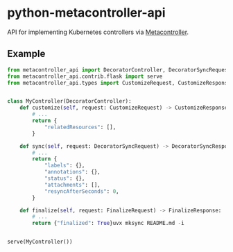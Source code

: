# python-metacontroller-api

[Metacontroller]: https://github.com/metacontroller/metacontroller/

API for implementing Kubernetes controllers via [Metacontroller].

## Example

<!-- run `uvx mksync -i README.md` to update. -->
<!-- include code:python examples/skeleton/skeleton.py -->

```python
from metacontroller_api import DecoratorController, DecoratorSyncRequest, DecoratorSyncResponse
from metacontroller_api.contrib.flask import serve
from metacontroller_api.types import CustomizeRequest, CustomizeResponse, FinalizeRequest, FinalizeResponse


class MyController(DecoratorController):
    def customize(self, request: CustomizeRequest) -> CustomizeResponse:
        # ...
        return {
            "relatedResources": [],
        }

    def sync(self, request: DecoratorSyncRequest) -> DecoratorSyncResponse:
        # ...
        return {
            "labels": {},
            "annotations": {},
            "status": {},
            "attachments": [],
            "resyncAfterSeconds": 0,
        }

    def finalize(self, request: FinalizeRequest) -> FinalizeResponse:
        # ...
        return {"finalized": True}uvx mksync README.md -i


serve(MyController())
```

<!-- end include -->
